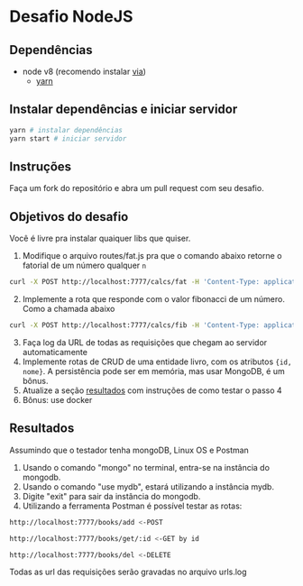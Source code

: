 # Desafio NodeJS

## Dependências

- node v8 (recomendo instalar [via](https://github.com/creationix/nvm))
  - [yarn](https://yarnpkg.com)

## Instalar dependências e iniciar servidor

```bash
yarn # instalar dependências
yarn start # iniciar servidor
```

## Instruções

Faça um fork do repositório e abra um pull request com seu desafio.

## Objetivos do desafio

Você é livre pra instalar quaiquer libs que quiser.

1. Modifique o arquivo routes/fat.js pra que o comando abaixo retorne o fatorial de um número qualquer `n`
```bash
curl -X POST http://localhost:7777/calcs/fat -H 'Content-Type: application/json' -d '{"n": 1}'

```
2. Implemente a rota que responde com o valor fibonacci de um número. Como a chamada abaixo
```bash
curl -X POST http://localhost:7777/calcs/fib -H 'Content-Type: application/json' -d '{"n": 1}'

```
3. Faça log da URL de todas as requisições que chegam ao servidor automaticamente
4. Implemente rotas de CRUD de uma entidade livro, com os atributos `{id, nome}`. A persistência pode ser em memória, mas usar MongoDB, é um bônus.
5. Atualize a seção [resultados](#resultados) com instruções de como testar o passo 4
6. Bônus: use docker

## Resultados

Assumindo que o testador tenha mongoDB, Linux OS e Postman

1. Usando o comando "mongo" no terminal, entra-se na instância do mongodb.
2. Usando o comando "use mydb", estará utilizando a instância mydb.
3. Digite "exit" para sair da instância do mongodb.
4. Utilizando a ferramenta Postman é possível testar as rotas:
```bash
http://localhost:7777/books/add <-POST

```
```bash
http://localhost:7777/books/get/:id <-GET by id

```
```bash
http://localhost:7777/books/del <-DELETE

```
Todas as url das requisições serão gravadas no arquivo urls.log